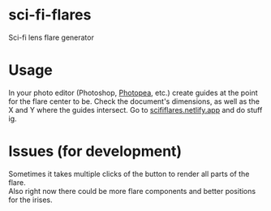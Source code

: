 # sci-fi-flares
Sci-fi lens flare generator

# Usage
In your photo editor (Photoshop, <a href="https://photopea.com">Photopea</a>, etc.) create guides at the point for the flare center to be. Check the document's dimensions, as well as the X and Y where the guides intersect. Go to <a href="https://scififlares.netlify.app">scififlares.netlify.app</a> and do stuff ig.

# Issues (for development)
Sometimes it takes multiple clicks of the button to render all parts of the flare.<br/>
Also right now there could be more flare components and better positions for the irises.